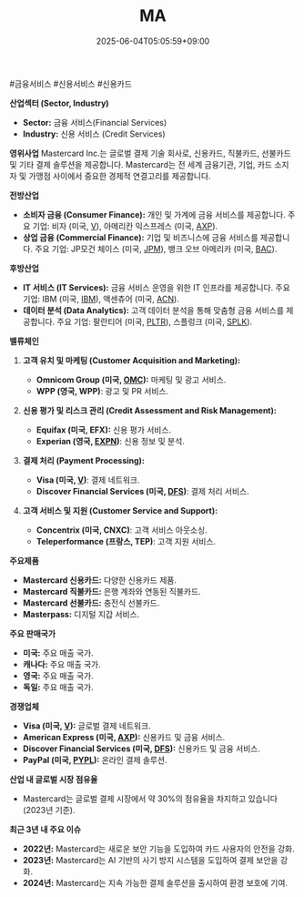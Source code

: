 ﻿---
title: "MA"
date: 2025-06-04T05:05:59+09:00
lastmod: 2025-06-04T05:05:59+09:00
type: docs
sidebar:
  open: true
weight: 542
---
<div style="display:none">
  <meta property="article:published_time" content="2025-06-03T20:05:59Z" />
  <meta property="article:modified_time" content="2025-06-03T20:05:59Z" />
</div>
#금융서비스 #신용서비스 #신용카드 

**산업섹터 (Sector, Industry)**

- **Sector:** 금융 서비스(Financial Services)
- **Industry:** 신용 서비스 (Credit Services)

**영위사업** Mastercard Inc.는 글로벌 결제 기술 회사로, 신용카드, 직불카드, 선불카드 및 기타 결제 솔루션을 제공합니다. Mastercard는 전 세계 금융기관, 기업, 카드 소지자 및 가맹점 사이에서 중요한 경제적 연결고리를 제공합니다.

**전방산업**

- **소비자 금융 (Consumer Finance):** 개인 및 가계에 금융 서비스를 제공합니다. 주요 기업: 비자 (미국, [V](/company-analysis/v/)), 아메리칸 익스프레스 (미국, [AXP](/company-analysis/axp/)).
- **상업 금융 (Commercial Finance):** 기업 및 비즈니스에 금융 서비스를 제공합니다. 주요 기업: JP모건 체이스 (미국, [JPM](/company-analysis/jpm/)), 뱅크 오브 아메리카 (미국, [BAC](/company-analysis/bac/)).

**후방산업**

- **IT 서비스 (IT Services):** 금융 서비스 운영을 위한 IT 인프라를 제공합니다. 주요 기업: IBM (미국, [IBM](/company-analysis/ibm/)), 액센츄어 (미국, [ACN](/company-analysis/acn/)).
- **데이터 분석 (Data Analytics):** 고객 데이터 분석을 통해 맞춤형 금융 서비스를 제공합니다. 주요 기업: 팔란티어 (미국, [PLTR](/company-analysis/pltr/)), 스플렁크 (미국, [SPLK](/company-analysis/splk/)).

**밸류체인**

1. **고객 유치 및 마케팅 (Customer Acquisition and Marketing):**
    
    - **Omnicom Group (미국, [OMC](/company-analysis/omc/)):** 마케팅 및 광고 서비스.
    - **WPP (영국, WPP)**: 광고 및 PR 서비스.
2. **신용 평가 및 리스크 관리 (Credit Assessment and Risk Management):**
    
    - **Equifax (미국, EFX):** 신용 평가 서비스.
    - **Experian (영국, [EXPN](/company-analysis/expn/))**: 신용 정보 및 분석.
3. **결제 처리 (Payment Processing):**
    
    - **Visa (미국, [V](/company-analysis/v/))**: 결제 네트워크.
    - **Discover Financial Services (미국, [DFS](/company-analysis/dfs/))**: 결제 처리 서비스.
4. **고객 서비스 및 지원 (Customer Service and Support):**
    
    - **Concentrix (미국, CNXC)**: 고객 서비스 아웃소싱.
    - **Teleperformance (프랑스, TEP)**: 고객 지원 서비스.

**주요제품**

- **Mastercard 신용카드:** 다양한 신용카드 제품.
- **Mastercard 직불카드:** 은행 계좌와 연동된 직불카드.
- **Mastercard 선불카드:** 충전식 선불카드.
- **Masterpass:** 디지털 지갑 서비스.

**주요 판매국가**

- **미국:** 주요 매출 국가.
- **캐나다:** 주요 매출 국가.
- **영국:** 주요 매출 국가.
- **독일:** 주요 매출 국가.

**경쟁업체**

- **Visa (미국, [V](/company-analysis/v/)):** 글로벌 결제 네트워크.
- **American Express (미국, [AXP](/company-analysis/axp/)):** 신용카드 및 금융 서비스.
- **Discover Financial Services (미국, [DFS](/company-analysis/dfs/)):** 신용카드 및 금융 서비스.
- **PayPal (미국, [PYPL](/company-analysis/pypl/)):** 온라인 결제 솔루션.

**산업 내 글로벌 시장 점유율**

- Mastercard는 글로벌 결제 시장에서 약 30%의 점유율을 차지하고 있습니다 (2023년 기준).

**최근 3년 내 주요 이슈**

- **2022년:** Mastercard는 새로운 보안 기능을 도입하여 카드 사용자의 안전을 강화.
- **2023년:** Mastercard는 AI 기반의 사기 방지 시스템을 도입하여 결제 보안을 강화.
- **2024년:** Mastercard는 지속 가능한 결제 솔루션을 출시하여 환경 보호에 기여.
